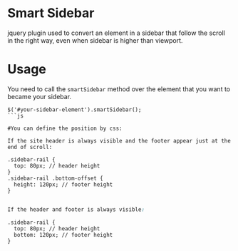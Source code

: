 Smart Sidebar
==========================

jquery plugin used to convert an element in a sidebar that follow the scroll in the right way, even when sidebar is higher than viewport.


Usage
=========================
You need to call the `smartSidebar` method over the element that you want to became your sidebar.

```
$('#your-sidebar-element').smartSidebar();
```js

#You can define the position by css:

If the site header is always visible and the footer appear just at the end of scroll:

```
    .sidebar-rail {
      top: 80px; // header height
    }
    .sidebar-rail .bottom-offset {
      height: 120px; // footer height
    }
```css

If the header and footer is always visible: 

```
    .sidebar-rail {
      top: 80px; // header height
      bottom: 120px; // footer height
    }

```css
